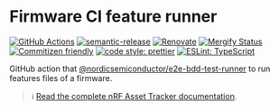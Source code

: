 # Firmware CI feature runner

[![GitHub Actions](https://github.com/NordicSemiconductor/cloud-azure-firmware-ci-feature-runner-action/workflows/Test%20and%20Release/badge.svg)](https://github.com/NordicSemiconductor/cloud-azure-firmware-ci-feature-runner-action/actions)
[![semantic-release](https://img.shields.io/badge/%20%20%F0%9F%93%A6%F0%9F%9A%80-semantic--release-e10079.svg)](https://github.com/semantic-release/semantic-release)
[![Renovate](https://img.shields.io/badge/renovate-enabled-brightgreen.svg)](https://renovatebot.com)
[![Mergify Status](https://img.shields.io/endpoint.svg?url=https://gh.mergify.io/badges/NordicSemiconductor/cloud-azure-firmware-ci-feature-runner-action)](https://mergify.io)
[![Commitizen friendly](https://img.shields.io/badge/commitizen-friendly-brightgreen.svg)](http://commitizen.github.io/cz-cli/)
[![code style: prettier](https://img.shields.io/badge/code_style-prettier-ff69b4.svg)](https://github.com/prettier/prettier/)
[![ESLint: TypeScript](https://img.shields.io/badge/ESLint-TypeScript-blue.svg)](https://github.com/typescript-eslint/typescript-eslint)

GitHub action that
[@nordicsemiconductor/e2e-bdd-test-runner](https://github.com/NordicSemiconductor/cloud-e2e-bdd-test-runner-js)
to run features files of a firmware.

> :information_source:
> [Read the complete nRF Asset Tracker documentation](https://nordicsemiconductor.github.io/asset-tracker-cloud-docs/).
